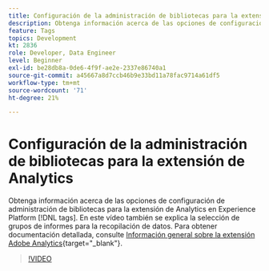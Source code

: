 ```yaml
---
title: Configuración de la administración de bibliotecas para la extensión de Analytics
description: Obtenga información acerca de las opciones de configuración de administración de bibliotecas para la extensión de Analytics en Experience Platform [!DNL tags]. En este vídeo también se explica la selección de grupos de informes para la recopilación de datos.
feature: Tags
topics: Development
kt: 2836
role: Developer, Data Engineer
level: Beginner
exl-id: be28db8a-0de6-4f9f-ae2e-2337e86740a1
source-git-commit: a45667a8d7ccb46b9e33bd11a78fac9714a61df5
workflow-type: tm+mt
source-wordcount: '71'
ht-degree: 21%

---
```


# Configuración de la administración de bibliotecas para la extensión de Analytics

Obtenga información acerca de las opciones de configuración de administración de bibliotecas para la extensión de Analytics en Experience Platform [!DNL tags]. En este vídeo también se explica la selección de grupos de informes para la recopilación de datos.  Para obtener documentación detallada, consulte [Información general sobre la extensión Adobe Analytics](https://experienceleague.adobe.com/docs/experience-platform/tags/extensions/client/analytics/overview.html?lang=es){target="_blank"}.

>[!VIDEO](https://video.tv.adobe.com/v/27092/?quality=12&learn=on)
